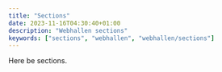 ```yaml
---
title: "Sections"
date: 2023-11-16T04:30:40+01:00
description: "Webhallen sections"
keywords: ["sections", "webhallen", "webhallen/sections"]
---
```


Here be sections.
